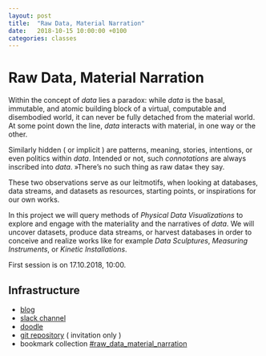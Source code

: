 ```yaml
---
layout: post
title:  "Raw Data, Material Narration"
date:   2018-10-15 10:00:00 +0100
categories: classes
---
```


# Raw Data, Material Narration



Within the concept of *data* lies a paradox: while *data* is the basal, immutable, and atomic building block of a virtual, computable and disembodied world, it can never be fully detached from the material world. At some point down the line, *data* interacts with material, in one way or the other. 

Similarly hidden ( or implicit ) are patterns, meaning, stories, intentions, or even politics within *data*. Intended or not, such *connotations* are always inscribed into *data*. »There’s no such thing as raw data« they say.

These two observations serve as our leitmotifs, when looking at databases, data streams, and datasets as resources, starting points, or inspirations for our own works.

In this project we will query methods of *Physical Data Visualizations* to explore and engage with the materiality and the narratives of *data*. We will uncover datasets, produce data streams, or harvest databases in order to conceive and realize works like for example *Data Sculptures*, *Measuring Instruments*, or *Kinetic Installations*.

First session is on 17.10.2018, 10:00.

## Infrastructure

- [blog](http://blogs.digitalmedia-bremen.de/raw-data-material-narration/)
- [slack channel](https://digitalmedia-bremen.slack.com/messages/CD201V4F8)
- [doodle](http://dm-hb.de/rdmn)
- [git repository](https://github.com/interaktion-und-raum/raw-data-material-narration) ( invitation only )
- bookmark collection [#raw_data_material_narration](http://interaktion-und-raum.herrpaul.de/Bookmarks/tags.php/raw_data_material_narration)



